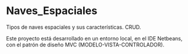 # Naves_Espaciales
Tipos de naves espaciales y sus características. CRUD.

Este proyecto está desarrollado en un entorno local, en el IDE Netbeans, con el patrón de diseño MVC (MODELO-VISTA-CONTROLADOR).
